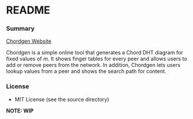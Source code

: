 # README #

### Summary ###

[Chordgen Website](http://chordgen.comli.com)

Chordgen is a simple online tool that generates a Chord DHT diagram for fixed values of *m*. It shows finger tables for every peer and allows users to add or remove peers from the network. In addition, Chordgen lets users lookup values from a peer and shows the search path for content.

### License ###

* MIT License (see the source directory)

**NOTE: WIP**